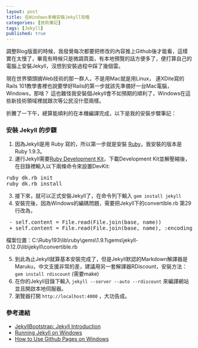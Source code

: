 ```yaml
---
layout: post
title: 在Windows本機安裝Jekyll攻略
categories: [技術筆記]
tags: [Jekyll]
published: true
---
```


調整Blog版面的時候，我發覺每次都要把修改的內容推上Github後才能看，這樣實在太慢了，畢竟有時候只是微調頁面，有本地預覽的話方便多了，便打算自己的電腦上安裝Jekyll，沒想到安裝過程中踩了幾個雷。

現在世界領頭搞Web技術的那一群人，不是用Mac就是用Linux，
連XDite寫的Rails 101教學書裡也說要學好Rails的第一步就該先準備好一台Mac電腦，Windows，那啥？
這也難怪我安裝個Jekyll會不如預期的順利了，Windows在這些新技術領域裡就跟次等公民沒什麼兩樣。

折騰了一下午，總算能順利的在本機編譯完成，以下是我的安裝步驟筆記：

### 安裝 Jekyll 的步驟

1. 因為Jekyll是用 Ruby 寫的，所以第一步就是安裝 [Ruby](http://rubyinstaller.org/downloads/)，我安裝的版本是Ruby 1.9.3。
2. 運行Jekyll需要[Ruby Development Kit](http://rubyinstaller.org/downloads/)，下載Development Kit並解壓縮後，在目錄裡輸入以下兩條命令來設置DevKit:

<pre>
ruby dk.rb init
ruby dk.rb install
</pre>

3. 接下來，就可以正式安裝Jekyll了，在命令列下輸入 `gem install jekyll`
4. 安裝完後，因為Windows的編碼問題，需要把Jekyll下的convertible.rb 第29行改為，

<pre>
 - self.content = File.read(File.join(base, name))
 + self.content = File.read(File.join(base, name), :encoding => "utf-8")
</pre>
檔案位置：C:\Ruby193\lib\ruby\gems\1.9.1\gems\jekyll-0.12.0\lib\jekyll\convertible.rb

5. 到此為止Jekyll就算基本安裝完成了，但是Jekyll默認的Markdown解譯器是Maruku，中文支援非常的差，建議用另一套解譯器RDiscount，安裝方法： `gem install rdiscount`  (需要make)
6. 在你的Jekyll目錄下輸入 `jekyll --server --auto --rdiscount` 來編譯網站並且開啟本地伺服器。
7. 瀏覽器打開 `http://localhost:4000` ，大功告成。


### 參考連結

- [JekyllBootstrap: Jekyll Introduction](http://jekyllbootstrap.com/lessons/jekyll-introduction.html)
- [Running Jekyll on Windows](http://www.madhur.co.in/blog/2011/09/01/runningjekyllwindows.html)
- [How to Use Github Pages on Windows](http://bradleygrainger.com/2011/09/07/how-to-use-github-pages-on-windows.html)
